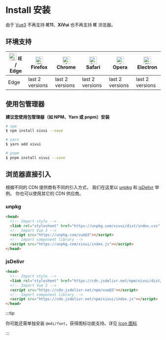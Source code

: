 # Install 安装

由于 [Vue3](https://cn.vuejs.org/about/faq.html#what-browsers-does-vue-support) 不再支持 **IE11**，**XiVui** 也不再支持 **IE** 浏览器。

## 环境支持

| <img src="https://cdn.jsdelivr.net/npm/@browser-logos/edge/edge_48x48.png" alt="IE / Edge" width="24px" height="24px" /> IE / Edge | <img src="https://cdn.jsdelivr.net/npm/@browser-logos/firefox/firefox_48x48.png" alt="Firefox" width="24px" height="24px" /> Firefox | <img src="https://cdn.jsdelivr.net/npm/@browser-logos/chrome/chrome_48x48.png" alt="Chrome" width="24px" height="24px" /> Chrome | <img src="https://cdn.jsdelivr.net/npm/@browser-logos/safari/safari_48x48.png" alt="Safari" width="24px" height="24px" /> Safari | <img src="https://cdn.jsdelivr.net/npm/@browser-logos/opera/opera_48x48.png" alt="Opera" width="24px" height="24px" /> Opera | <img src="https://cdn.jsdelivr.net/npm/@browser-logos/electron/electron_48x48.png" alt="Electron" width="24px" height="24px" /> Electron |
| --------- | --------- | --------- | --------- | --------- | --------- |
| Edge| last 2 versions| last 2 versions| last 2 versions| last 2 versions| last 2 versions


## 使用包管理器

**建议您使用包管理器（如 NPM、Yarn 或 pnpm）安装**

```bash
# npm
$ npm install xivui --save

# yarn
$ yarn add xivui

# pnpm
$ pnpm install xivui --save
```


## 浏览器直接引入

根据不同的 CDN 提供商有不同的引入方式， 我们在这里以 [unpkg](https://unpkg.com/) 和 [jsDelivr](https://www.jsdelivr.com/) 举例。 你也可以使用其它的 CDN 供应商。

### unpkg

```html
<head>
  <!-- Import style -->
  <link rel="stylesheet" href="https://unpkg.com/xivui/dist/index.css" />
  <!-- Import Vue 3 -->
  <script src="https://unpkg.com/vue@3"></script>
  <!-- Import component library -->
  <script src="https://unpkg.com/xivui/index.js"></script>
</head>
```

### jsDelivr

```html
<head>
  <!-- Import style -->
  <link rel="stylesheet" href="https://cdn.jsdelivr.net/npm/xivui/dist/index.css" />
  <!-- Import Vue 3 -->
  <script src="https://cdn.jsdelivr.net/npm/vue@3"></script>
  <!-- Import component library -->
  <script src="https://cdn.jsdelivr.net/npm/xivui/index.js"></script>
</head>
```

:::tip

你可能还需单独安装 `@mdi/font`，获得图标功能支持。详见 [Icon 图标](./icon.md)

:::
